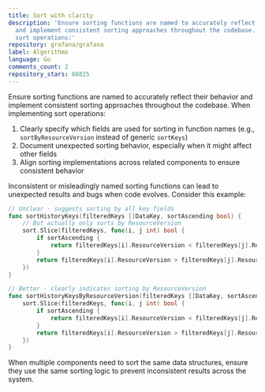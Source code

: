 ```yaml
---
title: Sort with clarity
description: 'Ensure sorting functions are named to accurately reflect their behavior
  and implement consistent sorting approaches throughout the codebase. When implementing
  sort operations:'
repository: grafana/grafana
label: Algorithms
language: Go
comments_count: 2
repository_stars: 68825
---
```


Ensure sorting functions are named to accurately reflect their behavior and implement consistent sorting approaches throughout the codebase. When implementing sort operations:

1. Clearly specify which fields are used for sorting in function names (e.g., `sortByResourceVersion` instead of generic `sortKeys`)
2. Document unexpected sorting behavior, especially when it might affect other fields
3. Align sorting implementations across related components to ensure consistent behavior

Inconsistent or misleadingly named sorting functions can lead to unexpected results and bugs when code evolves. Consider this example:

```go
// Unclear - suggests sorting by all key fields
func sortHistoryKeys(filteredKeys []DataKey, sortAscending bool) {
    // But actually only sorts by ResourceVersion
    sort.Slice(filteredKeys, func(i, j int) bool {
        if sortAscending {
            return filteredKeys[i].ResourceVersion < filteredKeys[j].ResourceVersion
        }
        return filteredKeys[i].ResourceVersion > filteredKeys[j].ResourceVersion
    })
}

// Better - clearly indicates sorting by ResourceVersion
func sortHistoryKeysByResourceVersion(filteredKeys []DataKey, sortAscending bool) {
    sort.Slice(filteredKeys, func(i, j int) bool {
        if sortAscending {
            return filteredKeys[i].ResourceVersion < filteredKeys[j].ResourceVersion
        }
        return filteredKeys[i].ResourceVersion > filteredKeys[j].ResourceVersion
    })
}
```

When multiple components need to sort the same data structures, ensure they use the same sorting logic to prevent inconsistent results across the system.